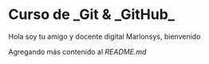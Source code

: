 # Curso de \_Git & \_GitHub\_

Hola soy tu amigo y docente digital Marlonsys, bienvenido

Agregando más contenido al _README.md_
